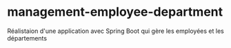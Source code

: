 # management-employee-department
Réalistaion d'une application avec Spring Boot qui gère les employées et les départements
